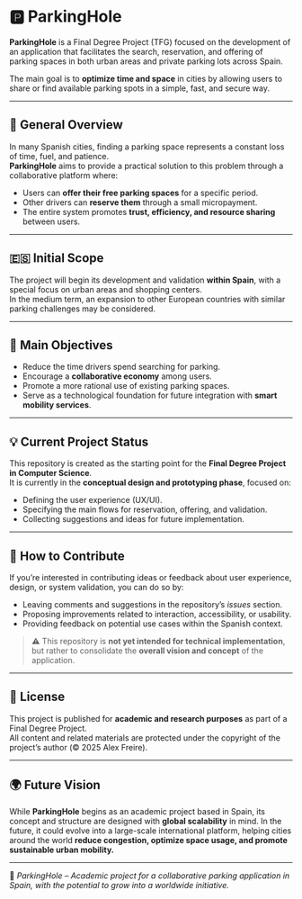 # 🅿️ ParkingHole

**ParkingHole** is a Final Degree Project (TFG) focused on the development of an application that facilitates the search, reservation, and offering of parking spaces in both urban areas and private parking lots across Spain.

The main goal is to **optimize time and space** in cities by allowing users to share or find available parking spots in a simple, fast, and secure way.

---

## 🧭 General Overview

In many Spanish cities, finding a parking space represents a constant loss of time, fuel, and patience.  
**ParkingHole** aims to provide a practical solution to this problem through a collaborative platform where:

- Users can **offer their free parking spaces** for a specific period.  
- Other drivers can **reserve them** through a small micropayment.  
- The entire system promotes **trust, efficiency, and resource sharing** between users.

---

## 🇪🇸 Initial Scope

The project will begin its development and validation **within Spain**, with a special focus on urban areas and shopping centers.  
In the medium term, an expansion to other European countries with similar parking challenges may be considered.

---

## 🎯 Main Objectives

- Reduce the time drivers spend searching for parking.  
- Encourage a **collaborative economy** among users.  
- Promote a more rational use of existing parking spaces.  
- Serve as a technological foundation for future integration with **smart mobility services**.

---

## 💡 Current Project Status

This repository is created as the starting point for the **Final Degree Project in Computer Science**.  
It is currently in the **conceptual design and prototyping phase**, focused on:

- Defining the user experience (UX/UI).  
- Specifying the main flows for reservation, offering, and validation.  
- Collecting suggestions and ideas for future implementation.

---

## 🤝 How to Contribute

If you’re interested in contributing ideas or feedback about user experience, design, or system validation, you can do so by:

- Leaving comments and suggestions in the repository’s *issues* section.  
- Proposing improvements related to interaction, accessibility, or usability.  
- Providing feedback on potential use cases within the Spanish context.

> ⚠️ This repository is **not yet intended for technical implementation**,  
> but rather to consolidate the **overall vision and concept** of the application.

---

## 🧾 License

This project is published for **academic and research purposes** as part of a Final Degree Project.  
All content and related materials are protected under the copyright of the project’s author (© 2025 Alex Freire).

---

## 🌍 Future Vision

While **ParkingHole** begins as an academic project based in Spain, its concept and structure are designed with **global scalability** in mind. In the future, it could evolve into a large-scale international platform, helping cities around the world **reduce congestion, optimize space usage, and promote sustainable urban mobility.**

---

📍 *ParkingHole – Academic project for a collaborative parking application in Spain, with the potential to grow into a worldwide initiative.*
